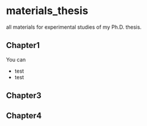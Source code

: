 # materials_thesis
all materials for experimental studies of my Ph.D. thesis. 

## Chapter1

You can 
- test
- test

## Chapter3

## Chapter4

